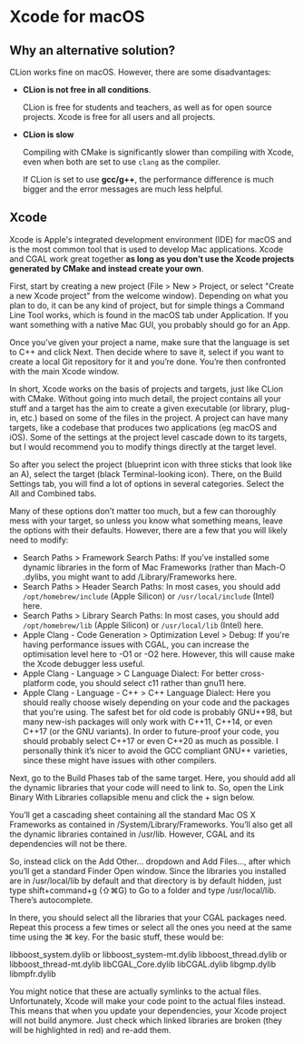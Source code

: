 
# Xcode for macOS

## Why an alternative solution?

CLion works fine on macOS. However, there are some disadvantages:

* **CLion is not free in all conditions**.

	CLion is free for students and teachers, as well as for open source projects. Xcode is free for all users and all projects.
    
* **CLion is slow**
	
	Compiling with CMake is significantly slower than compiling with Xcode, even when both are set to use `clang` as the compiler.
    
	If CLion is set to use **gcc/g++**, the performance difference is much bigger and the error messages are much less helpful.


## Xcode

Xcode is Apple's integrated development environment (IDE) for macOS and is the most common tool that is used to develop Mac applications. Xcode and CGAL work great together **as long as you don’t use the Xcode projects generated by CMake and instead create your own**.

First, start by creating a new project (File > New > Project, or select "Create a new Xcode project" from the welcome window). Depending on what you plan to do, it can be any kind of project, but for simple things a Command Line Tool works, which is found in the macOS tab under Application. If you want something with a native Mac GUI, you probably should go for an App.

Once you’ve given your project a name, make sure that the language is set to C++ and click Next. Then decide where to save it, select if you want to create a local Git repository for it and you’re done. You’re then confronted with the main Xcode window.

In short, Xcode works on the basis of projects and targets, just like CLion with CMake. Without going into much detail, the project contains all your stuff and a target has the aim to create a given executable (or library, plug-in, etc.) based on some of the files in the project. A project can have many targets, like a codebase that produces two applications (eg macOS and iOS). Some of the settings at the project level cascade down to its targets, but I would recommend you to modify things directly at the target level.

So after you select the project (blueprint icon with three sticks that look like an A), select the target (black Terminal-looking icon). There, on the Build Settings tab, you will find a lot of options in several categories. Select the All and Combined tabs.

Many of these options don’t matter too much, but a few can thoroughly mess with your target, so unless you know what something means, leave the options with their defaults. However, there are a few that you will likely need to modify:

* Search Paths > Framework Search Paths: If you’ve installed some dynamic libraries in the form of Mac Frameworks (rather than Mach-O .dylibs, you might want to add /Library/Frameworks here.
* Search Paths > Header Search Paths: In most cases, you should add `/opt/homebrew/include` (Apple Silicon) or `/usr/local/include` (Intel) here.
* Search Paths > Library Search Paths: In most cases, you should add `/opt/homebrew/lib` (Apple Silicon) or `/usr/local/lib` (Intel) here.
* Apple Clang - Code Generation > Optimization Level > Debug: If you're having performance issues with CGAL, you can increase the optimisation level here to -O1 or -O2 here. However, this will cause make the Xcode debugger less useful.
* Apple Clang - Language > C Language Dialect: For better cross-platform code, you should select c11 rather than gnu11 here.
* Apple Clang - Language - C++ > C++ Language Dialect: Here you should really choose wisely depending on your code and the packages that you're using. The safest bet for old code is probably GNU++98, but many new-ish packages will only work with C++11, C++14, or even C++17 (or the GNU variants). In order to future-proof your code, you should probably select C++17 or even C++20 as much as possible. I personally think it’s nicer to avoid the GCC compliant GNU++ varieties, since these might have issues with other compilers.

Next, go to the Build Phases tab of the same target. Here, you should add all the dynamic libraries that your code will need to link to. So, open the Link Binary With Libraries collapsible menu and click the + sign below.

You’ll get a cascading sheet containing all the standard Mac OS X Frameworks as contained in /System/Library/Frameworks. You’ll also get all the dynamic libraries contained in /usr/lib. However, CGAL and its dependencies will not be there.

So, instead click on the Add Other… dropdown and Add Files…, after which you’ll get a standard Finder Open window. Since the libraries you installed are in /usr/local/lib by default and that directory is by default hidden, just type shift+command+g (⇧⌘G) to Go to a folder and type /usr/local/lib. There’s autocomplete.

In there, you should select all the libraries that your CGAL packages need. Repeat this process a few times or select all the ones you need at the same time using the ⌘ key. For the basic stuff, these would be:

libboost_system.dylib or libboost_system-mt.dylib
libboost_thread.dylib or libboost_thread-mt.dylib
libCGAL_Core.dylib
libCGAL.dylib
libgmp.dylib
libmpfr.dylib

You might notice that these are actually symlinks to the actual files. Unfortunately, Xcode will make your code point to the actual files instead. This means that when you update your dependencies, your Xcode project will not build anymore. Just check which linked libraries are broken (they will be highlighted in red) and re-add them.